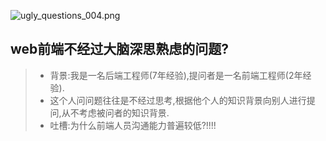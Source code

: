 ![ugly_questions_004.png](http://cdn.notalk.cc/github/ugly_questions_004.png)

##  web前端不经过大脑深思熟虑的问题?
> - 背景:我是一名后端工程师(7年经验),提问者是一名前端工程师(2年经验).
> - 这个人问问题往往是不经过思考,根据他个人的知识背景向别人进行提问,从不考虑被问者的知识背景.
> - 吐槽:为什么前端人员沟通能力普遍较低?!!!!
